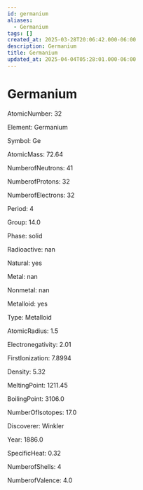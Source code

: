 ```yaml
---
id: germanium
aliases:
  - Germanium
tags: []
created_at: 2025-03-28T20:06:42.000-06:00
description: Germanium
title: Germanium
updated_at: 2025-04-04T05:28:01.000-06:00
---
```


# Germanium

AtomicNumber: 32

Element: Germanium

Symbol: Ge

AtomicMass: 72.64

NumberofNeutrons: 41

NumberofProtons: 32

NumberofElectrons: 32

Period: 4

Group: 14.0

Phase: solid

Radioactive: nan

Natural: yes

Metal: nan

Nonmetal: nan

Metalloid: yes

Type: Metalloid

AtomicRadius: 1.5

Electronegativity: 2.01

FirstIonization: 7.8994

Density: 5.32

MeltingPoint: 1211.45

BoilingPoint: 3106.0

NumberOfIsotopes: 17.0

Discoverer: Winkler

Year: 1886.0

SpecificHeat: 0.32

NumberofShells: 4

NumberofValence: 4.0
